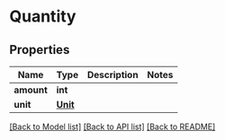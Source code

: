 # Quantity

## Properties
Name | Type | Description | Notes
------------ | ------------- | ------------- | -------------
**amount** | **int** |  | 
**unit** | [**Unit**](Unit.md) |  | 

[[Back to Model list]](../README.md#documentation-for-models) [[Back to API list]](../README.md#documentation-for-api-endpoints) [[Back to README]](../README.md)

